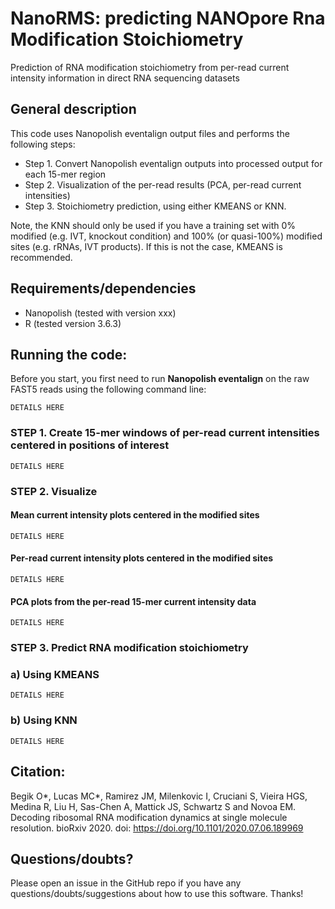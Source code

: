 # NanoRMS: predicting NANOpore Rna Modification Stoichiometry
Prediction of RNA modification stoichiometry from per-read current intensity information in direct RNA sequencing datasets

## General description
This code uses Nanopolish eventalign output files and performs the following steps:

* Step 1.  Convert Nanopolish eventalign outputs into processed output for each 15-mer region 
* Step 2. Visualization of the per-read results (PCA, per-read current intensities)
* Step 3. Stoichiometry prediction, using either KMEANS or KNN.

Note, the KNN should only be used if you have a training set with 0% modified (e.g. IVT, knockout condition) and 100% (or quasi-100%) modified sites (e.g. rRNAs, IVT products). If this is not the case, KMEANS is recommended.


## Requirements/dependencies

* Nanopolish (tested with version xxx)
* R (tested version 3.6.3)

## Running the code:

Before you start, you first need to run **Nanopolish eventalign** on the raw FAST5 reads using the following command line: 

```
DETAILS HERE
```


### STEP 1. Create 15-mer windows of per-read current intensities centered in positions of interest

```
DETAILS HERE
```


### STEP 2. Visualize 

#### Mean current intensity plots centered in the modified sites
```
DETAILS HERE
```
#### Per-read current intensity plots centered in the modified sites
```
DETAILS HERE
```
#### PCA plots from the per-read 15-mer current intensity data
```
DETAILS HERE
```

### STEP 3. Predict RNA modification stoichiometry 

### a) Using KMEANS

```
DETAILS HERE
```

### b) Using KNN

```
DETAILS HERE
```

## Citation: 

Begik O*, Lucas MC*, Ramirez JM, Milenkovic I, Cruciani S, Vieira HGS, Medina R, Liu H, Sas-Chen A, Mattick JS, Schwartz S and Novoa EM. Decoding ribosomal RNA modification dynamics at single molecule resolution. bioRxiv 2020. doi: https://doi.org/10.1101/2020.07.06.189969

## Questions/doubts?
Please open an issue in the GitHub repo if you have any questions/doubts/suggestions about how to use this software. Thanks!
